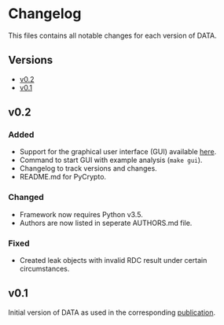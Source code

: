 # Changelog

This files contains all notable changes for each version of DATA.

## Versions

- [v0.2](#v0.2)
- [v0.1](#v0.1)

## v0.2

### Added

- Support for the graphical user interface (GUI) available
  [here](https://github.com/IAIK/data-gui).
- Command to start GUI with example analysis (`make gui`).
- Changelog to track versions and changes.
- README.md for PyCrypto.

### Changed

- Framework now requires Python v3.5.
- Authors are now listed in seperate AUTHORS.md file.

### Fixed

- Created leak objects with invalid RDC result under certain
  circumstances.

## v0.1

Initial version of DATA as used in the corresponding
[publication](https://www.usenix.org/conference/usenixsecurity18/presentation/weiser).

